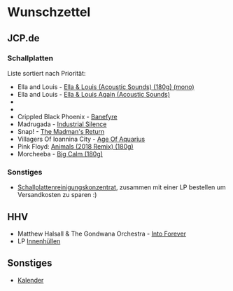 # Wunschzettel

## JCP.de

### Schallplatten

Liste sortiert nach Priorität:

- Ella and Louis - [Ella & Louis (Acoustic Sounds) (180g) (mono)](https://www.jpc.de/jpcng/jazz/detail/-/art/louis-armstrong-ella-fitzgerald-ella-louis/hnum/10950615)
- Ella and Louis - [Ella & Louis Again (Acoustic Sounds)](https://www.jpc.de/jpcng/jazz/detail/-/art/bill-evans-piano-at-town-hall-vol-1/hnum/11012130)
- 
- 
- Crippled Black Phoenix - [Banefyre](https://www.jpc.de/jpcng/poprock/detail/-/art/crippled-black-phoenix-banefyre/hnum/10974626)
- Madrugada - [Industrial Silence](https://www.jpc.de/jpcng/poprock/detail/-/art/madrugada-italien-industrial-silence/hnum/11039037)
- Snap! - [The Madman's Return](https://www.jpc.de/jpcng/poprock/detail/-/art/snap-the-madman-s-return/hnum/11041827)
- Villagers Of Ioannina City - [Age Of Aquarius](https://www.jpc.de/jpcng/poprock/detail/-/art/villagers-of-ioannina-city-age-of-aquarius/hnum/9680097)
- Pink Floyd: [Animals (2018 Remix) (180g)](https://www.jpc.de/jpcng/poprock/detail/-/art/pink-floyd-animals/hnum/10988613)
- Morcheeba - [Big Calm (180g)](https://www.jpc.de/jpcng/poprock/detail/-/art/morcheeba-big-calm/hnum/6928576)

### Sonstiges

- [Schallplattenreinigungskonzentrat](https://www.jpc.de/jpcng/poprock/detail/-/art/LArt-du-Son-LP-Reiniger-100ml/hnum/7638361), zusammen mit einer LP bestellen um Versandkosten zu sparen :)

## HHV

- Matthew Halsall & The Gondwana Orchestra - [Into Forever](https://www.hhv.de/shop/de/artikel/matthew-halsall-und-the-gondwana-orchestra-into-forever-894841)
- LP [Innenhüllen](https://www.hhv.de/shop/de/artikel/katta-12-vinyl-lp-innenhullen-katta-sleeves-50-micron-square-838521)

## Sonstiges

- [Kalender](https://www.seltmannpublishers.com/collections/calendars/products/the-art-of-vinyl-covers-2023)
